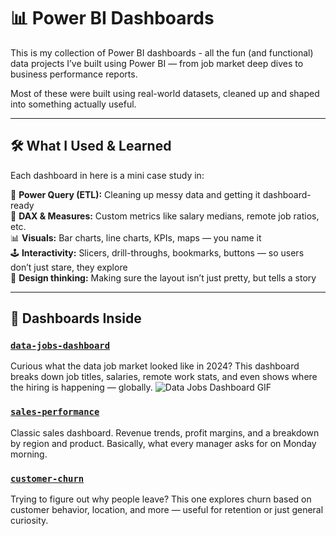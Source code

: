 # 📊 Power BI Dashboards

This is my collection of Power BI dashboards - all the fun (and functional) data projects I’ve built using Power BI — from job market deep dives to business performance reports.

Most of these were built using real-world datasets, cleaned up and shaped into something actually useful.  

---

## 🛠️ What I Used & Learned

Each dashboard in here is a mini case study in:

🧹 **Power Query (ETL):** Cleaning up messy data and getting it dashboard-ready  
📐 **DAX & Measures:** Custom metrics like salary medians, remote job ratios, etc.  
📊 **Visuals:** Bar charts, line charts, KPIs, maps — you name it  
🕹️ **Interactivity:** Slicers, drill-throughs, bookmarks, buttons — so users don’t just stare, they explore  
🎨 **Design thinking:** Making sure the layout isn’t just pretty, but tells a story

---

## 📂 Dashboards Inside

### [`data-jobs-dashboard`](./data-jobs-dashboard)
Curious what the data job market looked like in 2024? This dashboard breaks down job titles, salaries, remote work stats, and even shows where the hiring is happening — globally.
<img src="../Resources/Data-Jobs-Dashboard.gif" alt="Data Jobs Dashboard GIF">


### [`sales-performance`](./sales-performance)
Classic sales dashboard. Revenue trends, profit margins, and a breakdown by region and product. Basically, what every manager asks for on Monday morning.

### [`customer-churn`](./customer-churn)
Trying to figure out why people leave? This one explores churn based on customer behavior, location, and more — useful for retention or just general curiosity.
